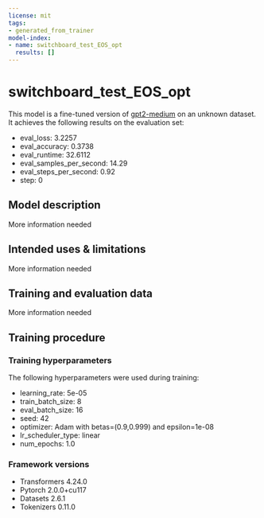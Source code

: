 ```yaml
---
license: mit
tags:
- generated_from_trainer
model-index:
- name: switchboard_test_EOS_opt
  results: []
---
```


<!-- This model card has been generated automatically according to the information the Trainer had access to. You
should probably proofread and complete it, then remove this comment. -->

# switchboard_test_EOS_opt

This model is a fine-tuned version of [gpt2-medium](https://huggingface.co/gpt2-medium) on an unknown dataset.
It achieves the following results on the evaluation set:
- eval_loss: 3.2257
- eval_accuracy: 0.3738
- eval_runtime: 32.6112
- eval_samples_per_second: 14.29
- eval_steps_per_second: 0.92
- step: 0

## Model description

More information needed

## Intended uses & limitations

More information needed

## Training and evaluation data

More information needed

## Training procedure

### Training hyperparameters

The following hyperparameters were used during training:
- learning_rate: 5e-05
- train_batch_size: 8
- eval_batch_size: 16
- seed: 42
- optimizer: Adam with betas=(0.9,0.999) and epsilon=1e-08
- lr_scheduler_type: linear
- num_epochs: 1.0

### Framework versions

- Transformers 4.24.0
- Pytorch 2.0.0+cu117
- Datasets 2.6.1
- Tokenizers 0.11.0
